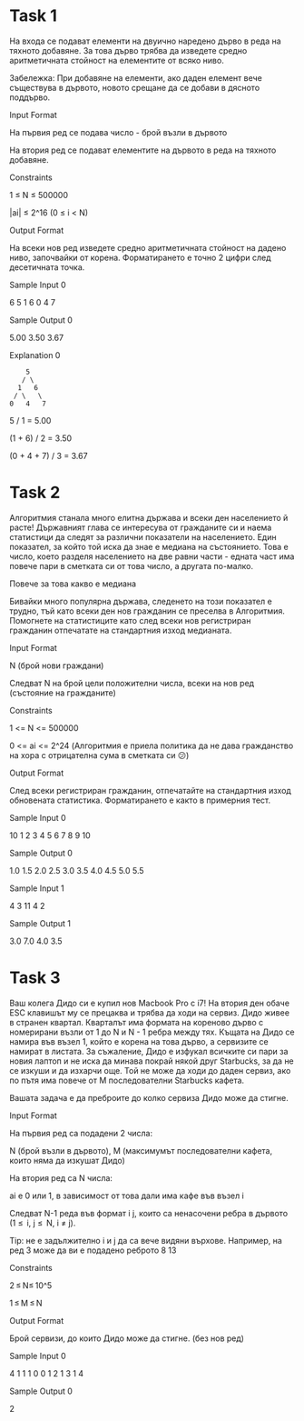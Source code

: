 # Task 1
На входа се подават елементи на двуично наредено дърво в реда на тяхното добавяне. За това дърво трябва да изведете средно аритметичната стойност на елементите от всяко ниво.

Забележка: При добавяне на елементи, ако даден елемент вече съществува в дървото, новото срещане да се добави в дясното поддърво.

Input Format

На първия ред се подава число - брой възли в дървото

На втория ред се подават елементите на дървото в реда на тяхното добавяне.

Constraints

1 ≤ N ≤ 500000

|ai| ≤ 2^16 (0 ≤ i < N)

Output Format

На всеки нов ред изведете средно аритметичната стойност на дадено ниво, започвайки от корена. Форматирането е точно 2 цифри след десетичната точка.

Sample Input 0

6
5 1 6 0 4 7

Sample Output 0

5.00
3.50
3.67

Explanation 0

        5
       / \
      1   6
     / \   \
    0   4   7

5 / 1 = 5.00

(1 + 6) / 2 = 3.50

(0 + 4 + 7) / 3 = 3.67
# Task 2
Алгоритмия станала много елитна държава и всеки ден населението й расте! Държавният глава се интересува от гражданите си и наема статистици да следят за различни показатели на населението. Един показател, за който той иска да знае е медиана на състоянието. Това е число, което разделя населението на две равни части - едната част има повече пари в сметката си от това число, а другата по-малко.

Повече за това какво е медиана

Бивайки много популярна държава, следенето на този показател е трудно, тъй като всеки ден нов гражданин се преселва в Алгоритмия. Помогнете на статистиците като след всеки нов регистриран гражданин отпечатате на стандартния изход медианата.

Input Format

N (брой нови граждани)

Следват N на брой цели положителни числа, всеки на нов ред (състояние на гражданите)

Constraints

1 <= N <= 500000

0 <= ai <= 2^24 (Алгоритмия е приела политика да не дава гражданство на хора с отрицателна сума в сметката си 😕)

Output Format

След всеки регистриран гражданин, отпечатайте на стандартния изход обновената статистика. Форматирането е както в примерния тест.

Sample Input 0

10
1
2
3
4
5
6
7
8
9
10

Sample Output 0

1.0
1.5
2.0
2.5
3.0
3.5
4.0
4.5
5.0
5.5

Sample Input 1

4
3
11
4
2

Sample Output 1

3.0
7.0
4.0
3.5
# Task 3
Ваш колега Дидо си е купил нов Macbook Pro с i7! На втория ден обаче ESC клавишът му се прецаква и трябва да ходи на сервиз. Дидо живее в странен квартал. Кварталът има формата на кореново дърво с номерирани възли от 1 до N и N - 1 ребра между тях. Къщата на Дидо се намира във възел 1, който е корена на това дърво, а сервизите се намират в листата. За съжаление, Дидо е изфукал всичките си пари за новия лаптоп и не иска да минава покрай някой друг Starbucks, за да не се изкуши и да изхарчи още. Той не може да ходи до даден сервиз, ако по пътя има повече от M последователни Starbucks кафета.

Вашата задача е да преброите до колко сервиза Дидо може да стигне.

Input Format

На първия ред са подадени 2 числа:

N (брой възли в дървото), М (максимумът последователни кафета, които няма да изкушат Дидо)

На втория ред са N числа:

ai е 0 или 1, в зависимост от това дали има кафе във възел i

Следват N-1 реда във формат i j, които са ненасочени ребра в дървото (1 ≤  i, j ≤  N, i ≠ j).

Tip: не е задължително i и j да са вече видяни върхове. Например, на ред 3 може да ви е подадено реброто 8 13

Constraints

2 ≤ N≤ 10^5

1 ≤ M ≤ N

Output Format

Брой сервизи, до които Дидо може да стигне. (без нов ред)

Sample Input 0

4 1
1 1 0 0
1 2
1 3
1 4

Sample Output 0

2
